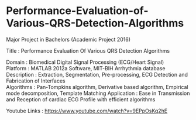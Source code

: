 # Performance-Evaluation-of-Various-QRS-Detection-Algorithms
Major Project in Bachelors (Academic Project 2016)    

Title         :   Performance Evaluation Of Various QRS Detection Algorithms 

Domain        :   Biomedical Digital Signal Processing (ECG/Heart Signal)    
Platform      :   MATLAB 2012a Software, MIT-BIH Arrhythmia database    
Description   :   Extraction, Segmentation, Pre-processing, ECG Detection and Fabrication of Interfaces    
Algorithms    :   Pan-Tompkins algorithm, Derivative based algorithm, Empirical mode decomposition, Template Matching
Application   :   Ease in Transmission and Reception of cardiac ECG Profile with efficient algorithms 

Youtube Links :   https://www.youtube.com/watch?v=9EPpOsKq2hE
